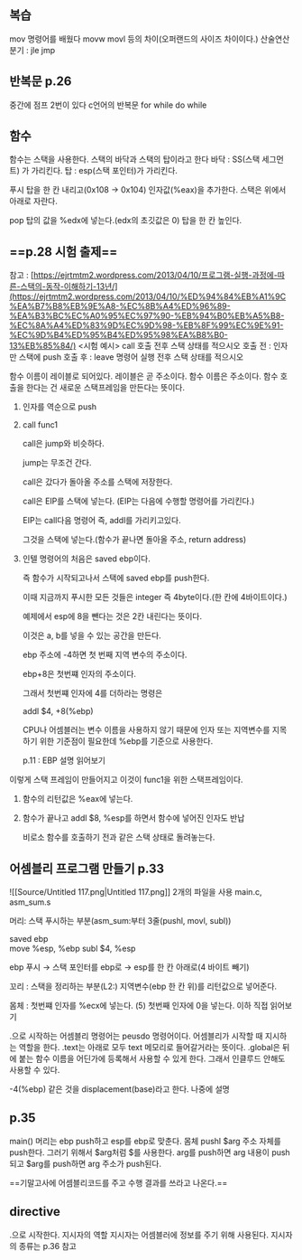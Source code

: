 ## 복습
mov 명령어를 배웠다
movw movl 등의 차이(오퍼랜드의 사이즈 차이이다.)
산술연산
분기 : jle jmp
  
## 반복문 p.26
중간에 점프 2번이 있다
c언어의 반복문
for
while
do while
  
## 함수
함수는 스택을 사용한다.
스택의 바닥과 스택의 탑이라고 한다
바닥 : SS(스택 세그먼트) 가 가리킨다.
탑 : esp(스택 포인터)가 가리킨다.
  
푸시
탑을 한 칸 내리고(0x108 → 0x104) 인자값(%eax)을 추가한다.
스택은 위에서 아래로 자란다.
  
pop
탑의 값을 %edx에 넣는다.(edx의 초깃값은 0)
탑을 한 칸 높인다.
  
## ==p.28 시험 출제==
참고 : [https://ejrtmtm2.wordpress.com/2013/04/10/프로그램-실행-과정에-따른-스택의-동작-이해하기-13년/](https://ejrtmtm2.wordpress.com/2013/04/10/%ED%94%84%EB%A1%9C%EA%B7%B8%EB%9E%A8-%EC%8B%A4%ED%96%89-%EA%B3%BC%EC%A0%95%EC%97%90-%EB%94%B0%EB%A5%B8-%EC%8A%A4%ED%83%9D%EC%9D%98-%EB%8F%99%EC%9E%91-%EC%9D%B4%ED%95%B4%ED%95%98%EA%B8%B0-13%EB%85%84/)
<시험 예시>
call 호출 전후 스택 상태를 적으시오
호출 전 : 인자만 스택에 push
호출 후 :
leave 명령어 실행 전후 스택 상태를 적으시오
  
함수 이름이 레이블로 되어있다.
레이블은 곧 주소이다.
함수 이름은 주소이다.
함수 호출을 한다는 건 새로운 스택프레임을 만든다는 뜻이다.
1. 인자를 역순으로 push
  
1. call func1
    
    call은 jump와 비슷하다.
    
    jump는 무조건 간다.
    
    call은 갔다가 돌아올 주소를 스택에 저장한다.
    
    call은 EIP를 스택에 넣는다. (EIP는 다음에 수행할 명령어를 가리킨다.)
    
    EIP는 call다음 명령어 즉, addl를 가리키고있다.
    
    그것을 스택에 넣는다.(함수가 끝나면 돌아올 주소, return address)
    
      
    
2. 인텔 명령어의 처음은 saved ebp이다.
    
    즉 함수가 시작되고나서 스택에 saved ebp를 push한다.
    
    이때 지금까지 푸시한 모든 것들은 integer 즉 4byte이다.(한 칸에 4바이트이다.)
    
    예제에서 esp에 8을 뺀다는 것은 2칸 내린다는 뜻이다.
    
    이것은 a, b를 넣을 수 있는 공간을 만든다.
    
    ebp 주소에 -4하면 첫 번째 지역 변수의 주소이다.
    
    ebp+8은 첫번쨰 인자의 주소이다.
    
    그래서 첫번쨰 인자에 4를 더하라는 명령은
    
    addl $4, +8(%ebp)
    
    CPU나 어셈블러는 변수 이름을 사용하지 않기 때문에 인자 또는 지역변수를 지목하기 위한 기준점이 필요한데 %ebp를 기준으로 사용한다.
    
    p.11 : EBP 설명 읽어보기
    
이렇게 스택 프레임이 만들어지고 이것이 func1을 위한 스택프레임이다.
  
1. 함수의 리턴값은 %eax에 넣는다.
  
  
1. 함수가 끝나고 addl $8, %esp를 하면서 함수에 넣어진 인자도 반납
    
    비로소 함수를 호출하기 전과 같은 스택 상태로 돌려놓는다.
    
      
    
## 어셈블리 프로그램 만들기 p.33
![[Source/Untitled 117.png|Untitled 117.png]]
2개의 파일을 사용
main.c, asm_sum.s
  
머리: 스택 푸시하는 부분(asm_sum:부터 3줄(pushl, movl, subl))
  
saved ebp  
move %esp, %ebp
subl $4, %esp
  
ebp 푸시 → 스택 포인터를 ebp로 → esp를 한 칸 아래로(4 바이트 빼기)
  
꼬리 : 스택을 정리하는 부분(L2:)
지역변수(ebp 한 칸 위)를 리턴값으로 넣어준다.
  
몸체 :
첫번쨰 인자를 %ecx에 넣는다. (5)
첫번째 인자에 0을 넣는다.
이하 직접 읽어보기
  
.으로 시작하는 어셈블리 명령어는 peusdo 명령어이다.
어셈블리가 시작할 때 지시하는 역할을 한다.
.text는 아래로 모두 text 메모리로 들어갈거라는 뜻이다.
.global은 뒤에 붙는 함수 이름을 어딘가에 등록해서 사용할 수 있게 한다.
그래서 인클루드 안해도 사용할 수 있다.
  
-4(%ebp) 같은 것을 displacement(base)라고 한다.
나중에 설명
  
## p.35
main()
머리는 ebp push하고 esp를 ebp로 맞춘다.
몸체
pushl $arg
주소 자체를 push한다.
그러기 위해서 $arg처럼 $를 사용한다.
arg를 push하면 arg 내용이 push되고
$arg를 push하면 arg 주소가 push된다.
  
==기말고사에 어셈블리코드를 주고 수행 결과를 쓰라고 나온다.==
  
## directive
.으로 시작한다.
지시자의 역할
지시자는 어셈블러에 정보를 주기 위해 사용된다.
지시자의 종류는 p.36 참고